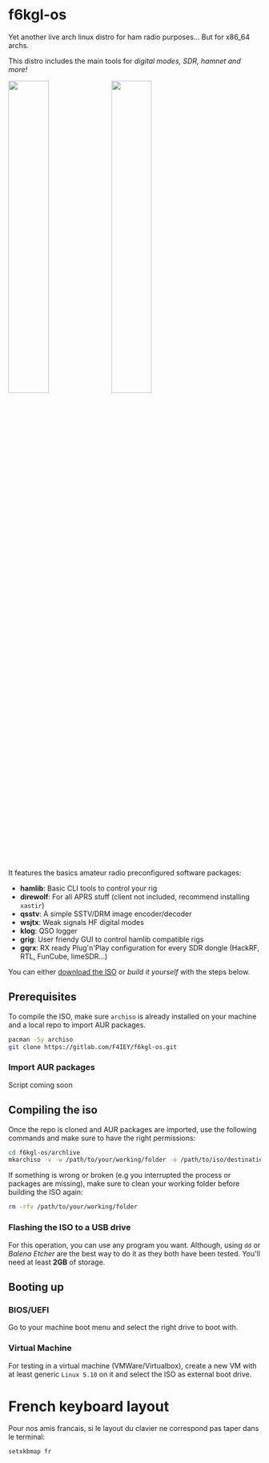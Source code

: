 # f6kgl-os

Yet another live arch linux distro for ham radio purposes... But for x86_64 archs.

This distro includes the main tools for *digital modes, SDR, hamnet and more!*

<img width="40%" src="https://media.discordapp.net/attachments/729343035032207450/876059569858707486/unknown.png" />
<img width="40%" src="https://media.discordapp.net/attachments/729343035032207450/876059162331709440/unknown.png">

It features the basics amateur radio preconfigured software packages:

* **hamlib**: Basic CLI tools to control your rig
* **direwolf**: For all APRS stuff (client not included, recommend installing `xastir`)
* **qsstv**: A simple SSTV/DRM image encoder/decoder
* **wsjtx**: Weak signals HF digital modes
* **klog**: QSO logger
* **grig**: User friendy GUI to control hamlib compatible rigs
* **gqrx**: RX ready Plug'n'Play configuration for every SDR dongle (HackRF, RTL, FunCube, limeSDR...)

You can either [download the ISO](https://perso.esiee.fr/~benkemoj/downloads/f6kgl-2021.08.13-x86_64.iso) or *build it yourself* with the steps below.
## Prerequisites

To compile the ISO, make sure `archiso` is already installed on your machine and a local repo to import AUR packages.
```sh
pacman -Sy archiso
git clone https://gitlab.com/F4IEY/f6kgl-os.git
```
### Import AUR packages

Script coming soon

## Compiling the iso

Once the repo is cloned and AUR packages are imported, use the following commands and make sure to have the right permissions:

```sh
cd f6kgl-os/archlive
mkarchiso -v -w /path/to/your/working/folder -o /path/to/iso/destination .
```

If something is wrong or broken (e.g you interrupted the process or packages are missing), make sure to clean your working folder before building the ISO again:
```sh
rm -rfv /path/to/your/working/folder
```

### Flashing the ISO to a USB drive

For this operation, you can use any program you want. Although, using `dd` or *Balena Etcher* are the best way to do it as they both have been tested.
You'll need at least **2GB** of storage.

## Booting up

### BIOS/UEFI

Go to your machine boot menu and select the right drive to boot with.

### Virtual Machine

For testing in a virtual machine (VMWare/Virtualbox), create a new VM with at least generic `Linux 5.10` on it and select the ISO as external boot drive.

# French keyboard layout

Pour nos amis francais, si le layout du clavier ne correspond pas taper dans le terminal:

```sh
setxkbmap fr
```
